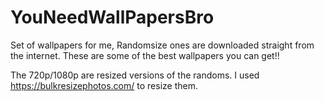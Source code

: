 # YouNeedWallPapersBro

Set of wallpapers for me, Randomsize ones are downloaded straight from the internet. These are some of the best wallpapers you can get!!

The 720p/1080p are resized versions of the randoms. I used https://bulkresizephotos.com/ to resize them.
